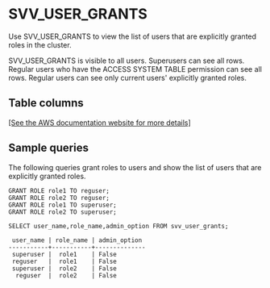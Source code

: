 # SVV\_USER\_GRANTS<a name="r_SVV_USER_GRANTS"></a>

Use SVV\_USER\_GRANTS to view the list of users that are explicitly granted roles in the cluster\.

SVV\_USER\_GRANTS is visible to all users\. Superusers can see all rows\. Regular users who have the ACCESS SYSTEM TABLE permission can see all rows\. Regular users can see only current users' explicitly granted roles\.

## Table columns<a name="sub-r_SVV_USER_GRANTS-table-columns"></a>

[\[See the AWS documentation website for more details\]](http://docs.aws.amazon.com/redshift/latest/dg/r_SVV_USER_GRANTS.html)

## Sample queries<a name="r_SVV_USER_GRANTS-sample-queries"></a>

The following queries grant roles to users and show the list of users that are explicitly granted roles\.

```
GRANT ROLE role1 TO reguser;
GRANT ROLE role2 TO reguser;
GRANT ROLE role1 TO superuser;
GRANT ROLE role2 TO superuser;

SELECT user_name,role_name,admin_option FROM svv_user_grants;

 user_name | role_name | admin_option
-----------+-----------+--------------
 superuser |  role1    | False
 reguser   |  role1    | False
 superuser |  role2    | False
  reguser  |  role2    | False
```